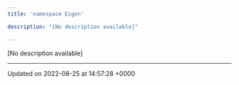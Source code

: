 ```yaml
---
title: 'namespace Eigen'

description: "[No description available]"

---
```







[No description available]






-------------------------------

Updated on 2022-08-25 at 14:57:28 +0000